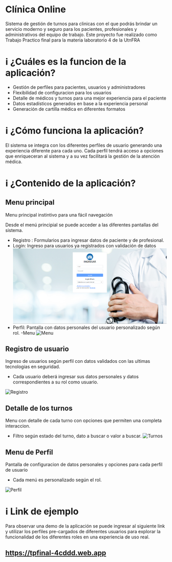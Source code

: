 # Clínica Online

Sistema de gestión de turnos para clinicas con el que podrás brindar un servicio moderno y seguro para los pacientes, profesionales y administrativos del equipo de trabajo. 
Este proyecto fue realizado como Trabajo Practico final para la materia laboratorio 4 de la UtnFRA


# :information_source: ¿Cuáles es la funcion de la aplicación?
- Gestión de perfiles para pacientes, usuarios y administradores
- Flexibilidad de configuracion para los usuarios
- Detalle de médicos y turnos para una mejor experiencia para el paciente
- Datos estadísticos generados en base a la experiencia personal
- Generación de cartilla médica en diferentes formatos


# :information_source: ¿Cómo funciona la aplicación?

El sistema se integra con los diferentes perfiles de usuario generando una experiencia diferente para cada uno.
Cada perfil tendrá acceso a opciones que enriqueceran al sistema y a su vez facilitará la gestión de la atención médica.

# :information_source: ¿Contenido de la aplicación?

## Menu principal

Menu principal instintivo para una fácil navegación

Desde el menú principial se puede acceder a las diferentes pantallas del sistema.
- Registro : Formularios para ingresar datos de paciente y de profesional.
- Login: Ingreso para usuarios ya registrados con validación de datos
![login](src/assets/prints/login.png)
- Perfil: Pantalla con datos personales del usuario personalizado según rol.
-Menu
![Menu](assets/prints/menu.png "Menu de la aplicacion")

## Registro de usuario

Ingreso de usuarios según perfil con datos validados con las ultimas tecnologias en seguridad.

- Cada usuario deberá ingresar sus datos personales y datos correspondientes a su rol como usuario.

![Registro](assets/prints/registro.png "Formulario de registro")

## Detalle de los turnos

Menu con detalle de cada turno con opciones que permiten una completa interaccion.

- Filtro según estado del turno, dato a buscar o valor a buscar.
![Turnos](assets/prints/turnos.png "Detalle de turnos")

## Menu de Perfil

Pantalla de configuracion de datos personales y opciones para cada perfil de usuario

- Cada menú es personalizado según el rol.

![Perfil](assets/prints/perfil.png "Sector perfil")


# :information_source: Link de ejemplo

Para observar una demo de la aplicación se puede ingresar al siguiente link y utilizar los perfiles pre-cargados de diferentes usuarios para explorar la funcionalidad de los diferentes roles en una experiencia de uso real.

## https://tpfinal-4cddd.web.app
